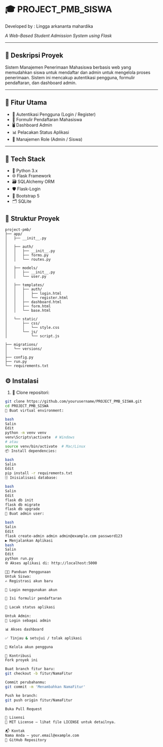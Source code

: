 # 🎓 PROJECT_PMB_SISWA  

Developed by : Lingga arkananta mahardika

*A Web-Based Student Admission System using Flask*

---

## 📝 Deskripsi Proyek

Sistem Manajemen Penerimaan Mahasiswa berbasis web yang memudahkan siswa untuk mendaftar dan admin untuk mengelola proses penerimaan. Sistem ini mencakup autentikasi pengguna, formulir pendaftaran, dan dashboard admin.

---

## 🚀 Fitur Utama

- 🔐 Autentikasi Pengguna (Login / Register)  
- 🧾 Formulir Pendaftaran Mahasiswa  
- 🖥️ Dashboard Admin  
- 📊 Pelacakan Status Aplikasi  
- 👥 Manajemen Role (Admin / Siswa)

---

## 🧰 Tech Stack

- 🐍 Python 3.x  
- 🌐 Flask Framework  
- 🗃️ SQLAlchemy ORM  
- 🛡️ Flask-Login  
- 🎨 Bootstrap 5  
- 🗂️ SQLite

## 📁 Struktur Proyek

```
project-pmb/
├── app/                      
│   ├── __init__.py          
│
│   ├── auth/                 
│   │   ├── __init__.py       
│   │   ├── forms.py        
│   │   └── routes.py       
│
│   ├── models/               
│   │   ├── __init__.py     
│   │   └── user.py          
│
│   ├── templates/            
│   │   ├── auth/            
│   │   │   ├── login.html  
│   │   │   └── register.html 
│   │   ├── dashboard.html    
│   │   ├── form.html        
│   │   └── base.html        
│
│   └── static/              
│       ├── css/
│       │   └── style.css     
│       └── js/
│           └── script.js   

├── migrations/              
│   └── versions/            
│
├── config.py              
├── run.py                  
└── requirements.txt         
```

## ⚙️ Instalasi

1. 🔽 Clone repositori:
```bash
git clone https://github.com/yourusername/PROJECT_PMB_SISWA.git
cd PROJECT_PMB_SISWA
🧪 Buat virtual environment:

bash
Salin
Edit
python -m venv venv
venv\Scripts\activate  # Windows
# atau
source venv/bin/activate  # Mac/Linux
📦 Install dependencies:

bash
Salin
Edit
pip install -r requirements.txt
🗄️ Inisialisasi database:

bash
Salin
Edit
flask db init
flask db migrate
flask db upgrade
👑 Buat admin user:

bash
Salin
Edit
flask create-admin admin admin@example.com password123
▶️ Menjalankan Aplikasi
bash
Salin
Edit
python run.py
🌐 Akses aplikasi di: http://localhost:5000

👨‍🎓 Panduan Penggunaan
Untuk Siswa:
✍️ Registrasi akun baru

🔐 Login menggunakan akun

📄 Isi formulir pendaftaran

📍 Lacak status aplikasi

Untuk Admin:
🔐 Login sebagai admin

📊 Akses dashboard

✅ Tinjau & setujui / tolak aplikasi

👥 Kelola akun pengguna

🤝 Kontribusi
Fork proyek ini

Buat branch fitur baru:
git checkout -b fitur/NamaFitur

Commit perubahanmu:
git commit -m 'Menambahkan NamaFitur'

Push ke branch:
git push origin fitur/NamaFitur

Buka Pull Request

📄 Lisensi
📜 MIT License – lihat file LICENSE untuk detailnya.

📬 Kontak
Nama Anda – your.email@example.com
🔗 GitHub Repository
